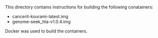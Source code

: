 This directory contains instructions for building the following conatainers:
- cancerit-kourami-latest.img
- genome-seek_hla-v1.0.4.img

Docker was used to build the containers.


